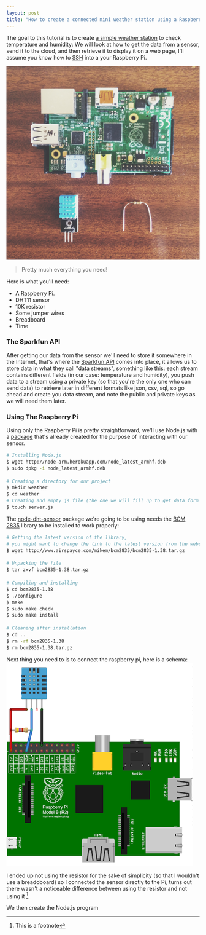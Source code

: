 ```yaml
---
layout: post
title: "How to create a connected mini weather station using a Raspberry Pi"
---
```


The goal to this tutorial is to create [a simple weather station](http://weather.aissam.me) to check temperature and humidity: We will look at how to get the data from a sensor, send it to the cloud, and then retrieve it to display it on a web page, I'll assume you know how to [SSH](FIXME) into a your Raspberry Pi.
<br>

![Arduino + Raspberry Pi](/images/pi.png)
<br>


> Pretty much everything you need!

Here is what you'll need:

* A Raspberry Pi.
* DHT11 sensor
* 10K resistor
* Some jumper wires
* Breadboard
* Time


### The Sparkfun API
After getting our data from the sensor we'll need to store it somewhere in the Internet, that's where the [Sparkfun API](https://data.sparkfun.com) comes into place, it allows us to store data in what they call "data streams", something like [this](https://data.sparkfun.com/streams/xROLbJzAlMcjwlN5dolp): each stream contains different fields (in our case: temperature and humidity), you push data to a stream using a private key (so that you're the only one who can send data) to retrieve later in different formats like json, csv, sql, so go ahead and create you data stream, and note the public and private keys as we will need them later.

### Using The Raspberry Pi
Using only the Raspberry Pi is pretty straightforward, we'll use Node.js with a [package](https://github.com/momenso/node-dht-sensor) that's already created for the purpose of interacting with our sensor.

```sh
# Installing Node.js
$ wget http://node-arm.herokuapp.com/node_latest_armhf.deb
$ sudo dpkg -i node_latest_armhf.deb

# Creating a directory for our project
$ mkdir weather
$ cd weather
# Creating and empty js file (the one we will fill up to get data form our sensor)
$ touch server.js
```

The [node-dht-sensor](https://github.com/momenso/node-dht-sensor) package we're going to be using needs the [BCM 2835](http://www.airspayce.com/mikem/bcm2835/) library to be installed to work properly:

```sh
# Getting the latest version of the library,
# you might want to change the link to the latest version from the website
$ wget http://www.airspayce.com/mikem/bcm2835/bcm2835-1.38.tar.gz

# Unpacking the file
$ tar zxvf bcm2835-1.38.tar.gz

# Compiling and installing
$ cd bcm2835-1.38
$ ./configure
$ make
$ sudo make check
$ sudo make install

# Cleaning after installation
$ cd ..
$ rm -rf bcm2835-1.38
$ rm bcm2835-1.38.tar.gz
```

Next thing you need to is to connect the raspberry pi, here is a schema:
![](/images/pi-dht11.png)

I ended up not using the resistor for the sake of simplicity (so that I wouldn't use a breadoboard) so I connected the sensor directly to the Pi, turns out there wasn't a noticeable difference between using the resistor and not using it [^1].

We then create the Node.js program


[^1]: This is a footnote
